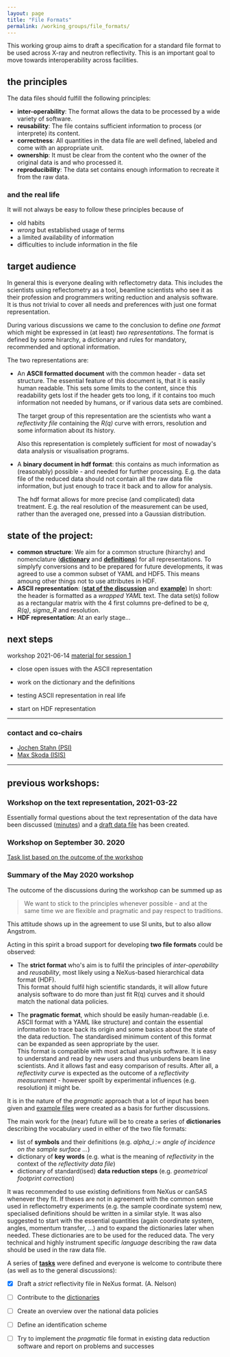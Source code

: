 ```yaml
---
layout: page
title: "File Formats"
permalink: /working_groups/file_formats/
---
```


<i class="fas fa-file-code fa-5x"></i>

This working group aims to draft a specification for a standard file format to be used across X-ray and neutron reflectivity.
This is an important goal to move towards interoperability across facilities.

## the principles

The data files should fulfill the following principles:

- **inter-operability**: The format allows the data to be processed by a wide variety of software.
- **reusability**: The file contains sufficient information to process (or interprete) its content.
- **correctness**: All quantities in the data file are well defined, labeled and come with an appropriate unit.
- **ownership**: It must be clear from the content who the owner of the original data is and who
  processed it.
- **reproducibility**: The data set contains enough information to recreate it from the raw data.

### and the real life

It will not always be easy to follow these principles because of

- old habits
- *wrong* but established usage of terms
- a limited availability of information
- difficulties to include information in the file 

## target audience

In general this is everyone dealing with reflectometry data. This includes the scientists using 
reflectometry as a tool, beamline scientists who see it as their profession and programmers writing 
reduction and analysis software. It is thus not trivial to cover all needs and preferences with
just one format representation.

During various discussions we came to the conclusion to define *one format* which might be
expressed in (at least) *two representations*.
The format is defined by some hirarchy, a dictionary and rules for mandatory, recommended and optional information. 

The two representations are:

- An **ASCII formatted document** with the common header - data set structure. 
  The essential feature of this document is, that it is easily human readable.
  This sets some limits to the content, since this readability gets lost if the header gets too long,
  if it contains too much information not needed by humans, or if various data sets are combined.
  
  The target group of this representation are the scientists who want a *reflectivity file* containing the
  *R(q)* curve with errors, resolution and some information about its history. 
  
  Also this representation is completely sufficient for most of nowaday's data analysis or visualisation programs.
- A **binary document in hdf format**: this contains as much information as (reasonably) possible - and needed for further
  processing. E.g. the data file of the reduced data should not contain all the raw data file information, but just
  enough to trace it back and to allow for analysis.

  The hdf format allows for more precise (and complicated) data treatment. E.g. the real resolution of the measurement
  can be used, rather than the averaged one, pressed into a Gaussian distribution.
  
## state of the project:

- **common structure**: We aim for a common structure (hirarchy) and nomenclature 
  (**[dictionary](../../projects/file_formats/dictionaries.md)** and 
  **[definitions](../../projects/file_formats/tasks/definitions.pdf)**) for all representations.
  To simplyfy conversions and to be prepared for future developments, it was agreed to use a common subset of YAML and HDF5. 
  This means amoung other things not to use attributes in HDF.
- **ASCII representation**:
  (**[stat of the discussion](../../projects/file_formats/tasks/meeting_2021-03-22.md)** and 
  **[example](../../projects/file_formats/tasks/text_representation.md)**) 
  In short: the header is formatted as a *wrapped YAML* text. The data set(s) follow as a rectangular
  matrix with the 4 first columns pre-defined to be *q*, *R(q)*, *sigma_R* and resolution. 
- **HDF representation**: At an early stage... 

## next steps

workshop 2021-06-14
[material for session 1](../../projects/file_formats/tasks/ws_2021-06_text.md)

- close open issues with the ASCII representation
- work on the dictionary and the definitions

- testing ASCII representation in real life
- start on HDF representation

---

### contact and co-chairs

- [Jochen Stahn (PSI)](mailto:jochen.stahn@psi.ch)
- [Max Skoda (ISIS)](mailto:Maximilian.Skoda@stfc.ac.uk)

---

## previous workshops:

### Workshop on the text representation, 2021-03-22

Essentially formal questions about the text representation of the data have been discussed 
([minutes](../../projects/file_formats/tasks/meeting_2021-03-22.md)) and 
a [draft data file](../../projects/file_formats/tasks/text_representation.md) has been created.

### Workshop on September 30. 2020

[Task list based on the outcome of the workshop](../../projects/file_formats/tasks)

### Summary of the May 2020 workshop

The outcome of the discussions during the workshop can be
summed up as
> We want to stick to the principles whenever possible -
> and at the same time we are flexible and pragmatic and pay respect to
> traditions.

This attitude shows up in the agreement to use SI units,
but to also allow Angstrom.

Acting in this spirit a broad support for developing
**two file formats** could be observed:

* The **strict format** who's aim is to fulfil the principles of
  *inter-operability* and *reusability*,
  most likely using a NeXus-based hierarchical data format (HDF).   
  This format should fulfil high scientific standards, it will allow
  future analysis software to do more than just fit R(q) curves and
  it should match the national data policies.

* The **pragmatic format**, which should be easily human-readable
  (i.e. ASCII format with a YAML like structure) and contain the
  essential information to trace back its origin and some
  basics about the state of the data reduction. The standardised
  minimum content of this format can be expanded as seen appropriate
  by the user.   
  This format is compatible with most actual analysis software.
  It is easy to understand and read by new users and thus
  unburdens beam line scientists. And it allows fast and easy comparison
  of results. After all, a *reflectivity curve* is expected as the
  outcome of a *reflectivity measurement* - however spoilt by
  experimental influences (e.g. resolution) it might be.

It is in the nature of the *pragmatic* approach that a lot of input
has been given and [example files](../../projects/file_formats/examples.md) were created as a basis for
further discussions.

The main work for the (near) future will be to create a series of
**dictionaries** describing the vocabulary used in either of the
two file formats:
* list of **symbols** and their definitions (e.g. *alpha_i := angle of
  incidence on the sample surface ...*)
* dictionary of **key words** (e.g. what is the meaning of *reflectivity*
  in the context of the *reflectivity data file*)
* dictionary of standard(ised) **data reduction steps** (e.g.
  *geometrical footprint correction*)

It was recommended to use existing definitions from NeXus or
canSAS whenever they fit. If theses are not in agreement with
the common sense used in reflectometry experiments (e.g. the
sample coordinate system) new, specialised definitions should be
written in a similar style.
It was also suggested to start with the essential quantities
(again coordinate system, angles, momentum transfer, ...) and
to expand the dictionaries later when needed. These dictionaries
are to be used for the reduced data. The very technical and highly
instrument specific *language* describing the raw data should
be used in the raw data file.

A series of [**tasks**](https://github.com/reflectivity/file_format/issues)
were defined and everyone is welcome to contribute
there (as well as to the general discussions):

- [x] Draft a *strict* reflectivity file in NeXus format. (A. Nelson)
- [ ] Contribute to the [dictionaries](../../projects/file_formats/dictionaries.pdf)
- [ ] Create an overview over the national data policies
- [ ] Define an identification scheme
- [ ] Try to implement the *pragmatic* file format in existing
      data reduction software and report on problems and
      successes


